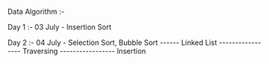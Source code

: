 Data Algorithm :- 

Day 1 :- 03 July - Insertion Sort

Day 2 :- 04 July - Selection Sort, Bubble Sort
				------ Linked List 
					----------------- Traversing
					----------------- Insertion